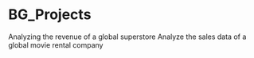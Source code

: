 # BG_Projects
Analyzing the revenue of a global superstore
Analyze the sales data of a global movie rental company
